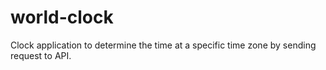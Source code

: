 # world-clock
Clock application to determine the time at a specific time zone by sending request to API.

